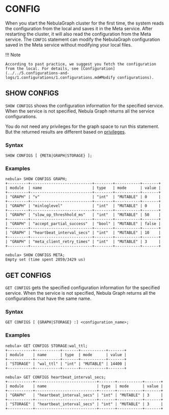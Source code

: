 # CONFIG

When you start the NebulaGraph cluster for the first time, the system reads the configuration from the local and saves it in the Meta service. After restarting the cluster, it will also read the configuration from the Meta service. The `CONFIG` statement can modify the NebulaGraph configuration saved in the Meta service without modifying your local files.

!!! Note

    According to past practice, we suggest you fetch the configuration from the local. For details, see [Configuration](../../5.configurations-and-logs/1.configurations/1.configurations.md#Modify configurations).

## SHOW CONFIGS

`SHOW CONFIGS` shows the configuration information for the specified service. When the service is not specified, Nebula Graph returns all the service configurations.

You do not need any privileges for the graph space to run this statement. But the returned results are different based on [privileges](../../7.data-security/1.authentication/3.role-list.md).

### Syntax

```ngql
SHOW CONFIGS [ {META|GRAPH|STORAGE} ];
```

### Examples

```ngql
nebula> SHOW CONFIGS GRAPH;
+---------+---------------------------+--------+-----------+-------+
| module  | name                      | type   | mode      | value |
+---------+---------------------------+--------+-----------+-------+
| "GRAPH" | "v"                       | "int"  | "MUTABLE" | 0     |
+---------+---------------------------+--------+-----------+-------+
| "GRAPH" | "minloglevel"             | "int"  | "MUTABLE" | 0     |
+---------+---------------------------+--------+-----------+-------+
| "GRAPH" | "slow_op_threshhold_ms"   | "int"  | "MUTABLE" | 50    |
+---------+---------------------------+--------+-----------+-------+
| "GRAPH" | "accept_partial_success"  | "bool" | "MUTABLE" | false |
+---------+---------------------------+--------+-----------+-------+
| "GRAPH" | "heartbeat_interval_secs" | "int"  | "MUTABLE" | 10    |
+---------+---------------------------+--------+-----------+-------+
| "GRAPH" | "meta_client_retry_times" | "int"  | "MUTABLE" | 3     |
+---------+---------------------------+--------+-----------+-------+
```

```ngql
nebula> SHOW CONFIGS META;
Empty set (time spent 2059/3429 us)
```

## GET CONFIGS

`GET CONFIGS` gets the specified configuration information for the specified service. When the service is not specified, Nebula Graph returns all the configurations that have the same name.

### Syntax

```ngql
GET CONFIGS [ {GRAPH|STORAGE} :] <configuration_name>;
```

### Examples

```ngql
nebula> GET CONFIGS STORAGE:wal_ttl;
+-----------+-----------+-------+-----------+-------+
| module    | name      | type  | mode      | value |
+-----------+-----------+-------+-----------+-------+
| "STORAGE" | "wal_ttl" | "int" | "MUTABLE" | 14400 |
+-----------+-----------+-------+-----------+-------+
```

```ngql
nebula> GET CONFIGS heartbeat_interval_secs;
+-----------+---------------------------+-------+-----------+-------+
| module    | name                      | type  | mode      | value |
+-----------+---------------------------+-------+-----------+-------+
| "GRAPH"   | "heartbeat_interval_secs" | "int" | "MUTABLE" | 3     |
+-----------+---------------------------+-------+-----------+-------+
| "STORAGE" | "heartbeat_interval_secs" | "int" | "MUTABLE" | 3     |
+-----------+---------------------------+-------+-----------+-------+
```
